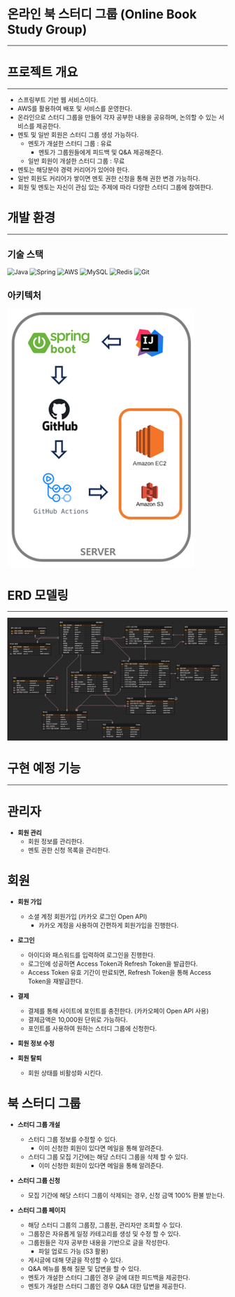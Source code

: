 # 온라인 북 스터디 그룹 (Online Book Study Group)

---

# 프로젝트 개요

---

- 스프링부트 기반 웹 서비스이다.
- AWS를 활용하여 배포 및 서비스를 운영한다.
- 온라인으로 스터디 그룹을 만들어 각자 공부한 내용을 공유하며, 논의할 수 있는 서비스를 제공한다.
- 멘토 및 일반 회원은 스터디 그룹 생성 가능하다.
    - 멘토가 개설한 스터디 그룹 : 유료
        - 멘토가 그룹원들에게 피드백 및 Q&A 제공해준다.
    - 일반 회원이 개설한 스터디 그룹 : 무료
- 멘토는 해당분야 경력 커리어가 있어야 한다.
- 일반 회원도 커리어가 쌓이면 멘토 권한 신청을 통해 권한 변경 가능하다.
- 회원 및 멘토는 자신이 관심 있는 주제에 따라 다양한 스터디 그룹에 참여한다.

# 개발 환경

---

## 기술 스택

![Java](https://img.shields.io/badge/java-%23ED8B00.svg?style=for-the-badge&logo=openjdk&logoColor=white)
![Spring](https://img.shields.io/badge/spring-%236DB33F.svg?style=for-the-badge&logo=spring&logoColor=white)
![AWS](https://img.shields.io/badge/AWS-%23FF9900.svg?style=for-the-badge&logo=amazon-aws&logoColor=white)
![MySQL](https://img.shields.io/badge/mysql-%2300f.svg?style=for-the-badge&logo=mysql&logoColor=white)
![Redis](https://img.shields.io/badge/redis-%23DD0031.svg?style=for-the-badge&logo=redis&logoColor=white)
![Git](https://img.shields.io/badge/git-%23F05033.svg?style=for-the-badge&logo=git&logoColor=white)

## 아키텍처

![ERD](doc/img/architecture.png)

# ERD 모델링

---

![ERD](doc/img/ERD_Modeling.png)

# 구현 예정 기능

---

# 관리자

- **회원 관리**
    - 회원 정보를 관리한다.
    - 멘토 권한 신청 목록을 관리한다.

# 회원

- **회원 가입**
    - 소셜 계정 회원가입 (카카오 로그인 Open API)
        - 카카오 계정을 사용하여 간편하게 회원가입을 진행한다.

- **로그인**
    - 아이디와 패스워드를 입력하여 로그인을 진행한다.
    - 로그인에 성공하면 Access Token과 Refresh Token을 발급한다.
    - Access Token 유효 기간이 만료되면, Refresh Token을 통해 Access Token을 재발급한다.

- **결제**
    - 결제를 통해 사이트에 포인트를 충전한다. (카카오페이 Open API 사용)
    - 결제금액은 10,000원 단위로 가능하다.
    - 포인트를 사용하여 원하는 스터디 그룹에 신청한다.
- **회원 정보 수정**
- **회원 탈퇴**
    - 회원 상태를 비활성화 시킨다.

# 북 스터디 그룹

- **스터디 그룹 개설**
    - 스터디 그룹 정보를 수정할 수 있다.
        - 이미 신청한 회원이 있다면 메일을 통해 알려준다.
    - 스터디 그룹 모집 기간에는 해당 스터디 그룹을 삭제 할 수 있다.
        - 이미 신청한 회원이 있다면 메일을 통해 알려준다.

- **스터디 그룹 신청**
    - 모집 기간에 해당 스터디 그룹이 삭제되는 경우, 신청 금액 100% 환불 받는다.

- **스터디 그룹 페이지**
    - 해당 스터디 그룹의 그룹장, 그룹원, 관리자만 조회할 수 있다.
    - 그룹장은 자유롭게 일정 카테고리를 생성 및 수정 할 수 있다.
    - 그룹원들은 각자 공부한 내용을 기반으로 글을 작성한다.
        - 파일 업로드 가능 (S3 활용)
    - 게시글에 대해 댓글을 작성할 수 있다.
    - Q&A 메뉴를 통해 질문 및 답변을 할 수 있다.
    - 멘토가 개설한 스터디 그룹인 경우 글에 대한 피드백을 제공한다.
    - 멘토가 개설한 스터디 그룹인 경우 Q&A 대한 답변을 제공한다.
